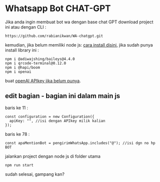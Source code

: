 # Whatsapp Bot CHAT-GPT

Jika anda ingin membuat bot wa dengan base chat GPT download project ini atau dengan CLI :
```
https://github.com/rabianikwan/WA-chatgpt.git
```
kemudian, jika belum memiliki node js: <a href = "https://github.com/nvm-sh/nvm/blob/master/README.md"> cara install disini</a>, jika sudah punya install library ini :

```
npm i @adiwajshing/baileys@4.4.0
npm i qrcode-terminal@0.12.0
npm i @hapi/boom
npm i openai
```
buat <a href='https://platform.openai.com/account/api-keys'>openAI APIkey jika belum punya</a>.

## edit bagian - bagian ini dalam main js
baris ke 11 :
```
const configuration = new Configuration({
  apiKey: "", //isi dengan APIkey milik kalian
});
```
baris ke 78 :
```
const apaMentionBot = pengirimWhatsApp.includes("@"); //isi dgn no hp BOT
```
jalankan project dengan node js di folder utama
```
npm run start
```
sudah selesai, gampang kan?
